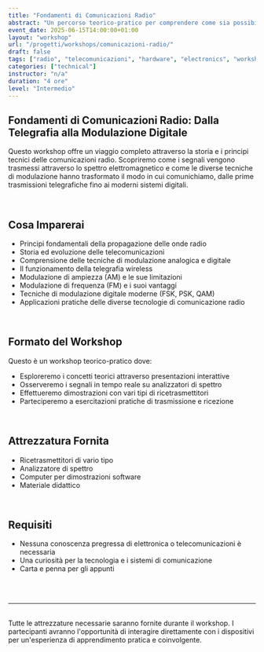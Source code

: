 ```yaml
---
title: "Fondamenti di Comunicazioni Radio"
abstract: "Un percorso teorico-pratico per comprendere come sia possibile veicolare l'informazione sulle onde radio, dal telegrafo alle modulazioni digitali moderne"
event_date: 2025-06-15T14:00:00+01:00
layout: "workshop"
url: "/progetti/workshops/comunicazioni-radio/"
draft: false
tags: ["radio", "telecomunicazioni", "hardware", "electronics", "workshops"]
categories: ["technical"]
instructor: "n/a"
duration: "4 ore"
level: "Intermedio"
---
```


## **Fondamenti di Comunicazioni Radio: Dalla Telegrafia alla Modulazione Digitale**

Questo workshop offre un viaggio completo attraverso la storia e i principi tecnici delle comunicazioni radio. Scopriremo come i segnali vengono trasmessi attraverso lo spettro elettromagnetico e come le diverse tecniche di modulazione hanno trasformato il modo in cui comunichiamo, dalle prime trasmissioni telegrafiche fino ai moderni sistemi digitali.

</br>

## **Cosa Imparerai**

- Principi fondamentali della propagazione delle onde radio
- Storia ed evoluzione delle telecomunicazioni
- Comprensione delle tecniche di modulazione analogica e digitale
- Il funzionamento della telegrafia wireless
- Modulazione di ampiezza (AM) e le sue limitazioni
- Modulazione di frequenza (FM) e i suoi vantaggi
- Tecniche di modulazione digitale moderne (FSK, PSK, QAM)
- Applicazioni pratiche delle diverse tecnologie di comunicazione radio

</br>

## **Formato del Workshop**

Questo è un workshop teorico-pratico dove:
- Esploreremo i concetti teorici attraverso presentazioni interattive
- Osserveremo i segnali in tempo reale su analizzatori di spettro
- Effettueremo dimostrazioni con vari tipi di ricetrasmettitori
- Parteciperemo a esercitazioni pratiche di trasmissione e ricezione

</br>

## **Attrezzatura Fornita**

- Ricetrasmettitori di vario tipo
- Analizzatore di spettro
- Computer per dimostrazioni software
- Materiale didattico

</br>

## **Requisiti**

- Nessuna conoscenza pregressa di elettronica o telecomunicazioni è necessaria
- Una curiosità per la tecnologia e i sistemi di comunicazione
- Carta e penna per gli appunti

</br>


</br>

---

</br>
Tutte le attrezzature necessarie saranno fornite durante il workshop. I partecipanti avranno l'opportunità di interagire direttamente con i dispositivi per un'esperienza di apprendimento pratica e coinvolgente.